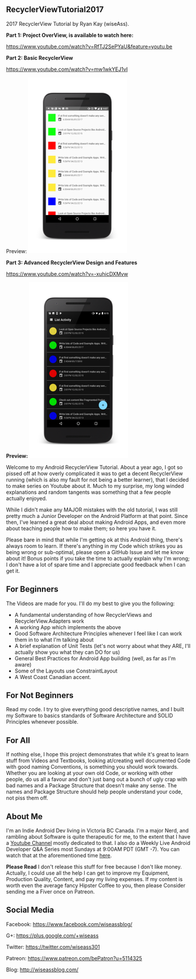 ## RecyclerViewTutorial2017
2017 RecyclerView Tutorial by Ryan Kay (wiseAss).

**Part 1: Project OverView, is available to watch here:**

https://www.youtube.com/watch?v=RfTJ2SePYaU&feature=youtu.be



**Part 2: Basic RecyclerView**

https://www.youtube.com/watch?v=mw1wkYEJ1vI

Preview:
<img src="Screenshot_20170708-095736_framed.png" alt="Part Two Preview" width="270" height="480"/>

**Part 3: Advanced RecyclerView Design and Features**

https://www.youtube.com/watch?v=-xuhicDXMvw

**Preview:**
<img src="Screenshot_20170713-081532_framed.png" alt="Part Three Preview" width="270" height="480"/>

Welcome to my Android RecyclerView Tutorial. About a year ago, I got so pissed off at how overly complicated it was to get a decent RecyclerView running (which is also my fault for not being a better learner), that I decided to make series on Youtube about it. Much to my surprise, my long winded explanations and random tangents was something that a few people actually enjoyed. 

While I didn't make any MAJOR mistakes with the old tutorial, I was still pretty much a Junior Developer on the Android Platform at that point. Since then, I've learned a great deal about making Android Apps, and even more about teaching people how to make them; so here you have it. 

Please bare in mind that while I'm getting ok at this Android thing, there's always room to learn. If there's anything in my Code which strikes you as being wrong or sub-optimal, please open a GitHub Issue and let me know about it! Bonus points if you take the time to actually explain why I'm wrong; I don't have a lot of spare time and I appreciate good feedback when I can get it.

## For Beginners
The Videos are made for you. I'll do my best to give you the following:
- A fundamental understanding of how RecyclerViews and RecyclerView.Adapters work
- A working App which implements the above
- Good Software Architecture Principles whenever I feel like I can work them in to what I'm talking about
- A brief explanation of Unit Tests (let's not worry about what they ARE, I'll actually show you what they can DO for us)
- General Best Practices for Android App building (well, as far as I'm aware)
- Some of the Layouts use ConstraintLayout
- A West Coast Canadian accent.

## For Not Beginners
Read my code. I try to give everything good descriptive names, and I built my Software to basics standards of Software Architecture and SOLID Principles whenever possible.

## For All
If nothing else, I hope this project demonstrates that while it's great to learn stuff from Videos and Textbooks, looking at/creating well documented Code with good naming Conventions, is something you should work towards. Whether you are looking at your own old Code, or working with other people, do us all a favour and don't just bang out a bunch of ugly crap with bad names and a Package Structure that doesn't make any sense. The names and Package Structure should help people understand your code, not piss them off. </rant>

## About Me
I'm an Indie Android Dev living in Victoria BC Canada. I'm a major Nerd, and rambling about Software is quite therapeutic for me, to the extent that I have a [Youtube Channel](https://www.youtube.com/user/gosuddr93) mostly dedicated to that. I also do a Weekly Live Android Developer Q&A Series most Sundays at 9:00AM PDT (GMT -7). You can watch that at the aforementioned time [here](https://www.youtube.com/c/wiseAss/live).

**Please Read**
I don't release this stuff for free because I don't like money. Actually, I could use all the help I can get to improve my Equipment, Production Quality, Content, and pay my living expenses. If my content is worth even the average fancy Hipster Coffee to you, then please Consider sending me a Fiver once on Patreon. 

## Social Media

Facebook: https://www.facebook.com/wiseassblog/

G+: https://plus.google.com/+wiseass

Twitter: https://twitter.com/wiseass301

Patreon: https://www.patreon.com/bePatron?u=5114325

Blog: http://wiseassblog.com/
